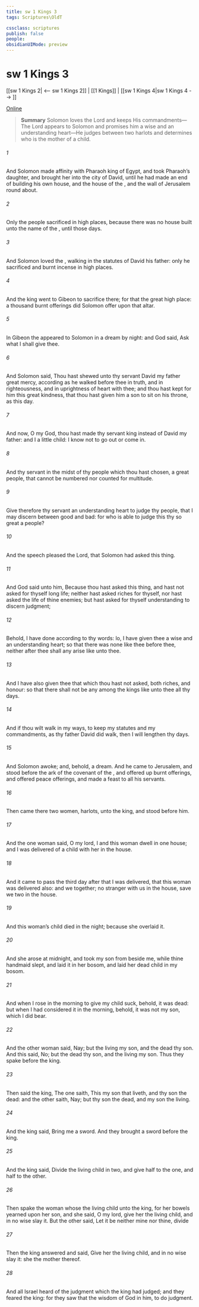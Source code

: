```yaml
---
title: sw 1 Kings 3
tags: Scriptures\OldT

cssclass: scriptures
publish: false
people:
obsidianUIMode: preview
---
```


# sw 1 Kings 3
[[sw 1 Kings 2| <-- sw 1 Kings 2]] | [[1 Kings]] | [[sw 1 Kings 4|sw 1 Kings 4 --> ]]

[Online](https://churchofjesuschrist.org/study/scriptures/ot/1-kgs/3?lang=eng)

> __Summary__
Solomon loves the Lord and keeps His commandments—The Lord appears to Solomon and promises him a wise and an understanding heart—He judges between two harlots and determines who is the mother of a child.

###### 1 
And Solomon made affinity with Pharaoh king of Egypt, and took Pharaoh’s daughter, and brought her into the city of David, until he had made an end of building his own house, and the house of the , and the wall of Jerusalem round about.

###### 2 
Only the people sacrificed in high places, because there was no house built unto the name of the , until those days.

###### 3 
And Solomon loved the , walking in the statutes of David his father: only he sacrificed and burnt incense in high places.

###### 4 
And the king went to Gibeon to sacrifice there; for that  the great high place: a thousand burnt offerings did Solomon offer upon that altar.

###### 5 
In Gibeon the  appeared to Solomon in a dream by night: and God said, Ask what I shall give thee.

###### 6 
And Solomon said, Thou hast shewed unto thy servant David my father great mercy, according as he walked before thee in truth, and in righteousness, and in uprightness of heart with thee; and thou hast kept for him this great kindness, that thou hast given him a son to sit on his throne, as  this day.

###### 7 
And now, O  my God, thou hast made thy servant king instead of David my father: and I  a little child: I know not  to go out or come in.

###### 8 
And thy servant  in the midst of thy people which thou hast chosen, a great people, that cannot be numbered nor counted for multitude.

###### 9 
Give therefore thy servant an understanding heart to judge thy people, that I may discern between good and bad: for who is able to judge this thy so great a people?

###### 10 
And the speech pleased the Lord, that Solomon had asked this thing.

###### 11 
And God said unto him, Because thou hast asked this thing, and hast not asked for thyself long life; neither hast asked riches for thyself, nor hast asked the life of thine enemies; but hast asked for thyself understanding to discern judgment;

###### 12 
Behold, I have done according to thy words: lo, I have given thee a wise and an understanding heart; so that there was none like thee before thee, neither after thee shall any arise like unto thee.

###### 13 
And I have also given thee that which thou hast not asked, both riches, and honour: so that there shall not be any among the kings like unto thee all thy days.

###### 14 
And if thou wilt walk in my ways, to keep my statutes and my commandments, as thy father David did walk, then I will lengthen thy days.

###### 15 
And Solomon awoke; and, behold,  a dream. And he came to Jerusalem, and stood before the ark of the covenant of the , and offered up burnt offerings, and offered peace offerings, and made a feast to all his servants.

###### 16 
Then came there two women,  harlots, unto the king, and stood before him.

###### 17 
And the one woman said, O my lord, I and this woman dwell in one house; and I was delivered of a child with her in the house.

###### 18 
And it came to pass the third day after that I was delivered, that this woman was delivered also: and we  together;  no stranger with us in the house, save we two in the house.

###### 19 
And this woman’s child died in the night; because she overlaid it.

###### 20 
And she arose at midnight, and took my son from beside me, while thine handmaid slept, and laid it in her bosom, and laid her dead child in my bosom.

###### 21 
And when I rose in the morning to give my child suck, behold, it was dead: but when I had considered it in the morning, behold, it was not my son, which I did bear.

###### 22 
And the other woman said, Nay; but the living  my son, and the dead  thy son. And this said, No; but the dead  thy son, and the living  my son. Thus they spake before the king.

###### 23 
Then said the king, The one saith, This  my son that liveth, and thy son  the dead: and the other saith, Nay; but thy son  the dead, and my son  the living.

###### 24 
And the king said, Bring me a sword. And they brought a sword before the king.

###### 25 
And the king said, Divide the living child in two, and give half to the one, and half to the other.

###### 26 
Then spake the woman whose the living child  unto the king, for her bowels yearned upon her son, and she said, O my lord, give her the living child, and in no wise slay it. But the other said, Let it be neither mine nor thine,  divide 

###### 27 
Then the king answered and said, Give her the living child, and in no wise slay it: she  the mother thereof.

###### 28 
And all Israel heard of the judgment which the king had judged; and they feared the king: for they saw that the wisdom of God  in him, to do judgment.

